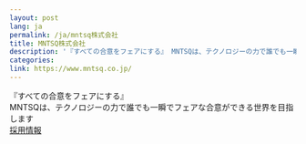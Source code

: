 ```yaml
---
layout: post
lang: ja
permalink: /ja/mntsq株式会社
title: MNTSQ株式会社
description: '『すべての合意をフェアにする』 MNTSQは、テクノロジーの力で誰でも一瞬でフェアな合意ができる世界を目指します   採用情報'
categories: 
link: https://www.mntsq.co.jp/
---
```


<p>『すべての合意をフェアにする』<br />MNTSQは、テクノロジーの力で誰でも一瞬でフェアな合意ができる世界を目指します<br />  <a href="https://careers.mntsq.co.jp/mntsq-%e3%82%a8%e3%83%b3%e3%82%b8%e3%83%8b%e3%82%a2%e5%90%91%e3%81%91%e4%bc%9a%e7%a4%be%e7%b4%b9%e4%bb%8b">採用情報</a></p>
